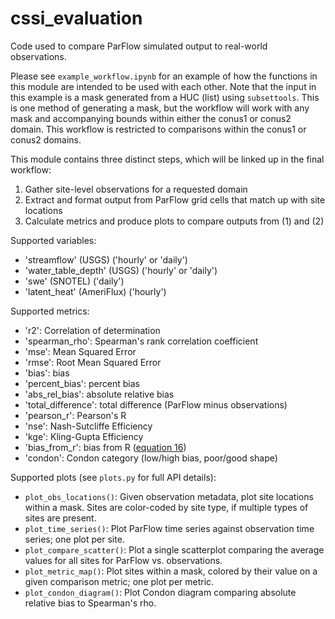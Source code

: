 # cssi_evaluation

Code used to compare ParFlow simulated output to real-world observations.

Please see `example_workflow.ipynb` for an example of how the functions in this module are intended to be used with each other. Note that the input in this example is a mask generated from a HUC (list) using `subsettools`. This is one method of generating a mask, but the workflow will work with any mask and accompanying bounds within either the conus1 or conus2 domain. This workflow is restricted to comparisons within the conus1 or conus2 domains.

This module contains three distinct steps, which will be linked up in the final workflow:
  1. Gather site-level observations for a requested domain
  2. Extract and format output from ParFlow grid cells that match up with site locations
  3. Calculate metrics and produce plots to compare outputs from (1) and (2)

Supported variables:
  - 'streamflow' (USGS) ('hourly' or 'daily')
  - 'water_table_depth' (USGS) ('hourly' or 'daily')
  - 'swe' (SNOTEL) ('daily')
  - 'latent_heat' (AmeriFlux) ('hourly') 

Supported metrics:
  - 'r2': Correlation of determination
  - 'spearman_rho': Spearman's rank correlation coefficient
  - 'mse': Mean Squared Error
  - 'rmse': Root Mean Squared Error
  - 'bias': bias
  - 'percent_bias': percent bias
  - 'abs_rel_bias': absolute relative bias
  - 'total_difference': total difference (ParFlow minus observations)
  - 'pearson_r': Pearson's R
  - 'nse': Nash-Sutcliffe Efficiency
  - 'kge': Kling-Gupta Efficiency
  - 'bias_from_r': bias from R ([equation 16](https://www.nature.com/articles/srep19401))
  - 'condon': Condon category (low/high bias, poor/good shape)

Supported plots (see `plots.py` for full API details):
  - `plot_obs_locations()`: Given observation metadata, plot site locations within a mask. Sites are color-coded by site type, if multiple types of sites are present.
  - `plot_time_series()`: Plot ParFlow time series against observation time series; one plot per site.
  - `plot_compare_scatter()`: Plot a single scatterplot comparing the average values for all sites for ParFlow vs. observations.
  - `plot_metric_map()`: Plot sites within a mask, colored by their value on a given comparison metric; one plot per metric.
  - `plot_condon_diagram()`: Plot Condon diagram comparing absolute relative bias to Spearman's rho.
